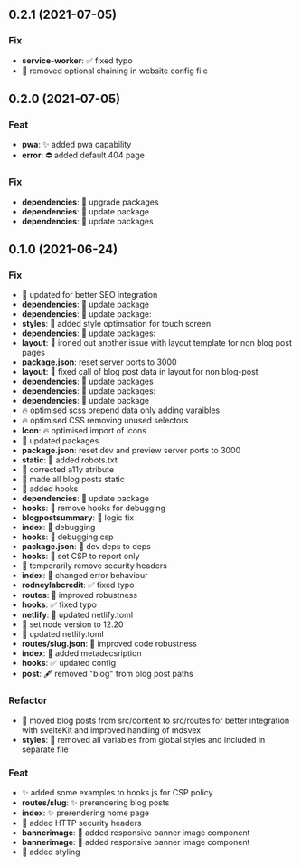 ## 0.2.1 (2021-07-05)

### Fix

- **service-worker**: ✅ fixed typo
- 🔧 removed optional chaining in website config file

## 0.2.0 (2021-07-05)

### Feat

- **pwa**: ✨ added pwa capability
- **error**: ⛔️ added default 404 page

### Fix

- **dependencies**: 💫 upgrade packages
- **dependencies**: 💫 update package
- **dependencies**: 💫 update packages

## 0.1.0 (2021-06-24)

### Fix

- 🤖 updated for better SEO integration
- **dependencies**: 💫 update package
- **dependencies**: 💫 update package:
- **styles**: 💄 added style optimsation for touch screen
- **dependencies**: 💫 update packages:
- **layout**: 🐞 ironed out another issue with layout template for non blog post pages
- **package.json**: reset server ports to 3000
- **layout**: 🐞 fixed call of blog post data in layout for non blog-post
- **dependencies**: 💫 update packages
- **dependencies**: 💫 update packages:
- **dependencies**: 💫 update package
- 🔥 optimised scss prepend data only adding varaibles
- 🔥 optimised CSS removing unused selectors
- **Icon**: 🔥 optimised import of icons
- 💫 updated packages
- **package.json**: reset dev and preview server ports to 3000
- **static**: 🤖 added robots.txt
- 🤗 corrected a11y atribute
- 🔧 made all blog posts static
- 💫 added hooks
- **dependencies**: 💫 update package
- **hooks**: 🚧 remove hooks for debugging
- **blogpostsummary**: 🐞 logic fix
- **index**: 🚧 debugging
- **hooks**: 🔐 debugging csp
- **package.json**: 🚧 dev deps to deps
- **hooks**: 🚧 set CSP to report only
- 🚧 temporarily remove security headers
- **index**: 🔧 changed error behaviour
- **rodneylabcredit**: ✅ fixed typo
- **routes**: 🔧 improved robustness
- **hooks**: ✅ fixed typo
- **netlify**: 🔧 updated netlify.toml
- 🔧 set node version to 12.20
- 🔧 updated netlify.toml
- **routes/slug.json**: 🔧 improved code robustness
- **index**: 🤖 added metadecsription
- **hooks**: ✅ updated config
- **post**: 🖋 removed "blog" from blog post paths

### Refactor

- 🛁 moved blog posts from src/content to src/routes for better integration with svelteKit and improved handling of mdsvex
- **styles**: 🛁 removed all variables from global styles and included in separate file

### Feat

- ✨ added some examples to hooks.js for CSP policy
- **routes/slug**: ✨ prerendering blog posts
- **index**: ✨ prerendering home page
- 🔐 added HTTP security headers
- **bannerimage**: 📸 added responsive banner image component
- **bannerimage**: 📸 added responsive banner image component
- 💄 added styling
